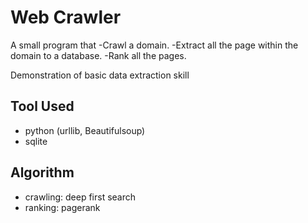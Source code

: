 # Web Crawler 
A small program that
-Crawl a domain.
-Extract all the page within the domain to a database. 
-Rank all the pages.

Demonstration of basic data extraction skill
   
## Tool Used
- python (urllib, Beautifulsoup)
- sqlite

## Algorithm
- crawling: deep first search
- ranking: pagerank
